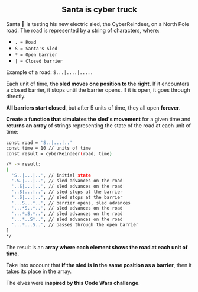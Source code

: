 <h2 align="center">Santa is cyber truck</h2>

Santa 🎅 is testing his new electric sled, the CyberReindeer, on a North Pole road. The road is represented by a string of characters, where:

- `. = Road`
- `S = Santa's Sled`
- `* = Open barrier`
- `| = Closed barrier`

Example of a road: `S...|....|.....`

Each unit of time, **the sled moves one position to the right.** If it encounters a closed barrier, it stops until the barrier opens. If it is open, it goes through directly.

**All barriers start closed**, but after 5 units of time, they all open **forever**.

**Create a function that simulates the sled's movement** for a given time and **returns an array** of strings representing the state of the road at each unit of time:

```sh
const road = 'S..|...|..'
const time = 10 // units of time
const result = cyberReindeer(road, time)

/* -> result:
[
  'S..|...|..', // initial state
  '.S.|...|..', // sled advances on the road
  '..S|...|..', // sled advances on the road
  '..S|...|..', // sled stops at the barrier
  '..S|...|..', // sled stops at the barrier
  '...S...*..', // barrier opens, sled advances
  '...*S..*..', // sled advances on the road
  '...*.S.*..', // sled advances on the road
  '...*..S*..', // sled advances on the road
  '...*...S..', // passes through the open barrier
]
*/
```

The result is an **array where each element shows the road at each unit of time.**

Take into account that **if the sled is in the same position as a barrier**, then it takes its place in the array.

The elves were **inspired by this Code Wars challenge**.
